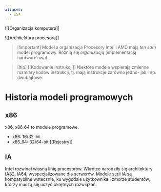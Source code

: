 ```yaml
---
aliases:
  - ISA
---
```

![[Organizacja komputera]]

![[Architektura procesora]]

>[!important] Model a organizacja
>Procesory Intel i AMD mają *ten sam* model programowy. Różnią się *organizacją* (implementacją hardware'ową). 

>[!tip] [[Kodowanie instrukcji]]
>Niektóre modele wspierają zmienne rozmiary kodów instrukcji, tj. mają instrukcje zarówno jedno- jak i np. dwubajtowe.
# Historia modeli programowych
## x86
x86, x86_64 to modele programowe. 
- x86: 16/32-bit
- x86_64: 32/64-bit [[Rejestry]].
## IA
Intel rozwinął własną linię procesorów. Wkrótce narodziły się architektury IA32, IA64, wyspecjalizowane dla serwerów. Modele serii IA są kompatybilne wstecznie, ku wygodzie użytkownika i zmorze studentów, którzy muszą się uczyć okrętnych rozwiązań.
